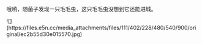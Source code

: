 <p>哦哟，随菌子发现一只毛毛虫，这只毛毛虫没想到它还能进城。</p>
![](https://files.e5n.cc/media_attachments/files/111/402/228/480/540/900/original/ec2b55d30e015570.jpg)